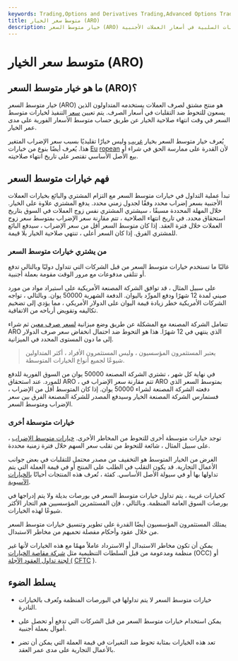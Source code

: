 ```yaml
---
keywords: Trading,Options and Derivatives Trading,Advanced Options Trading Concepts,Options and Derivatives,Advanced Concepts
title: متوسط سعر الخيار (ARO)
description: خيار متوسط السعر (ARO) هو منتج مالي يستخدم للتحوط من مخاطر التقلبات السلبية في أسعار العملات الأجنبية.
---
```


# متوسط سعر الخيار (ARO)
## ما هو خيار متوسط السعر (ARO)؟

خيار متوسط السعر (ARO) هو منتج مشتق لصرف العملات يستخدمه المتداولون الذين يسعون للتحوط ضد التقلبات في أسعار الصرف. يتم تعيين [سعر](/strikeprice) التنفيذ لخيارات متوسط السعر في وقت انتهاء صلاحية الخيار عن طريق حساب متوسط الأسعار الفورية على مدى عمر الخيار.

يُعرف خيار متوسط السعر بخيار [غريب](/exoticoption) وليس خيارًا تقليديًا بسبب سعر الإضراب المتغير هذا. يُعرف أيضًا بنوع من خيارات [Eu](/europeanoption) [ropean](/europeanoption) لأن القدرة على ممارسة الحق في شراء أو بيع الأصل الأساسي تقتصر على تاريخ انتهاء صلاحيته.

## فهم خيارات متوسط السعر

تبدأ عملية التداول في خيارات متوسط السعر مع التزام المشتري والبائع بخيارات العملات الأجنبية بسعر إضراب محدد وفقًا لجدول زمني محدد. يدفع المشتري علاوة على الخيار. خلال المهلة المحددة مسبقًا ، سيشتري المشتري نفس زوج العملات في السوق بتاريخ استحقاق محدد. في تاريخ انتهاء الصلاحية ، تتم مقارنة سعر الإضراب بمتوسط سعر زوج العملات خلال فترة العقد. إذا كان متوسط السعر أقل من سعر الإضراب ، سيدفع البائع للمشتري الفرق. إذا كان السعر أعلى ، تنتهي صلاحية الخيار بلا قيمة.

### من يشتري خيارات متوسط السعر

غالبًا ما تستخدم خيارات متوسط السعر من قبل الشركات التي تتداول دوليًا وبالتالي تدفع أو تتلقى مدفوعات مع مرور الوقت مقومة بعملة أجنبية.

على سبيل المثال ، قد توافق الشركة المصنعة الأمريكية على استيراد مواد من مورد صيني لمدة 12 شهرًا ودفع المورِّد باليوان. الدفعة الشهرية 50000 يوان. وبالتالي ، تواجه الشركات الأمريكية خطر زيادة قيمة اليوان على الدولار الأمريكي ، مما يؤدي إلى تضخيم تكاليفه وتقويض أرباحه من الاتفاقية.

تتعامل الشركة المصنعة مع المشكلة عن طريق وضع ميزانية [لسعر صرف معين](/exchangerate) ثم شراء ARO الذي ينتهي في 12 شهرًا. هذا هو التحوط ضد احتمال انخفاض سعر صرف الدولار إلى ما دون المستوى المحدد في الميزانية.

> يعتبر المستثمرون المؤسسيون ، وليس المستثمرون الأفراد ، أكثر المتداولين شيوعًا لجميع أنواع الخيارات المتوسطة.

>

في نهاية كل شهر ، تشتري الشركة المصنعة 50000 يوان من السوق الفورية للدفع للمورد. عند استحقاق ARO ، تتم مقارنة سعر الإضراب في ARO بمتوسط السعر الذي دفعته الشركة المصنعة لشراء 50000 يوان. إذا كان المتوسط أقل من الإضراب ، فستمارس الشركة المصنعة الخيار وسيدفع المصدر للشركة المصنعة الفرق بين سعر الإضراب ومتوسط السعر.

### خيارات متوسطة أخرى

توجد خيارات متوسطة أخرى للتحوط من المخاطر الأخرى. [خيارات متوسط الإضراب](/average-strike-option) ، على سبيل المثال ، شائعة للتحوط من تقلب سعر السهم خلال فترة زمنية محددة.

الغرض من الخيار المتوسط هو التخفيف من مصدر محتمل للتقلبات في بعض جوانب الأعمال التجارية. قد يكون التقلب في الطلب على المنتج أو في قيمة العملة التي يتم تداولها بها أو في سيولة الأصل الأساسي. كفئة ، تُعرف هذه المنتجات أحيانًا [بالخيارات الآسيوية](/asianoption).

كخيارات غريبة ، يتم تداول خيارات متوسط السعر في بورصات بديلة ولا يتم إدراجها في بورصات السوق العامة المنظمة. وبالتالي ، فإن المستثمرين المؤسسيين هم التجار الأكثر شيوعًا لهذه الخيارات.

يمتلك المستثمرون المؤسسيون أيضًا القدرة على تطوير وتنسيق خيارات متوسط السعر من خلال عقود وأحكام مفصلة تحميهم من مخاطر الاستبدال.

يمكن أن تكون مخاطر الاستبدال أو الاسترداد عاملاً مهمًا مع هذه الخيارات لأنها غير منظمة ومدعومة من قبل السلطات التنظيمية مثل [شركة مقاصة الخيارات](/occ) (OCC) أو [لجنة تداول العقود الآجلة (](/cftc) [CFTC](/cftc) ).

## يسلط الضوء

- خيارات متوسط السعر لا يتم تداولها في البورصات المنظمة وتُعرف بالخيارات النادرة.

- يمكن استخدام خيارات متوسط السعر من قبل الشركات التي تدفع أو تحصل على أموال بعملة أجنبية.

- تعد هذه الخيارات بمثابة تحوط ضد التغيرات في قيمة العملة التي يمكن أن تضر بالأعمال التجارية على مدى عمر العقد.

